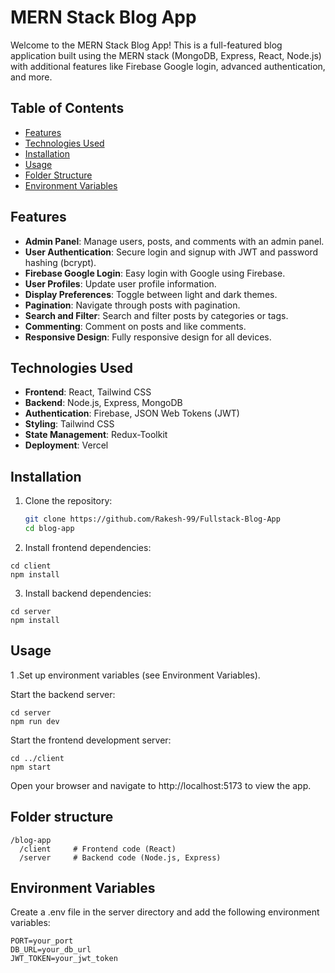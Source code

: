 # MERN Stack Blog App

Welcome to the MERN Stack Blog App! This is a full-featured blog application built using the MERN stack (MongoDB, Express, React, Node.js) with additional features like Firebase Google login, advanced authentication, and more.

## Table of Contents

- [Features](#features)
- [Technologies Used](#technologies-used)
- [Installation](#installation)
- [Usage](#usage)
- [Folder Structure](#folder-structure)
- [Environment Variables](#environment-variables)

## Features

- **Admin Panel**: Manage users, posts, and comments with an admin panel.
- **User Authentication**: Secure login and signup with JWT and password hashing (bcrypt).
- **Firebase Google Login**: Easy login with Google using Firebase.
- **User Profiles**: Update user profile information.
- **Display Preferences**: Toggle between light and dark themes.
- **Pagination**: Navigate through posts with pagination.
- **Search and Filter**: Search and filter posts by categories or tags.
- **Commenting**: Comment on posts and like comments.
- **Responsive Design**: Fully responsive design for all devices.

## Technologies Used

- **Frontend**: React, Tailwind CSS
- **Backend**: Node.js, Express, MongoDB
- **Authentication**: Firebase, JSON Web Tokens (JWT)
- **Styling**: Tailwind CSS
- **State Management**: Redux-Toolkit
- **Deployment**: Vercel

## Installation

1. Clone the repository:

   ```sh
   git clone https://github.com/Rakesh-99/Fullstack-Blog-App
   cd blog-app
   ```

2. Install frontend dependencies:

```
cd client
npm install
```

3. Install backend dependencies:

```
cd server
npm install
```

## Usage

1 .Set up environment variables (see Environment Variables).

Start the backend server:

```
cd server
npm run dev
```

Start the frontend development server:

```
cd ../client
npm start
```

Open your browser and navigate to http://localhost:5173 to view the app.

## Folder structure

```
/blog-app
  /client     # Frontend code (React)
  /server     # Backend code (Node.js, Express)
```

## Environment Variables

Create a .env file in the server directory and add the following environment variables:

```
PORT=your_port
DB_URL=your_db_url
JWT_TOKEN=your_jwt_token

```
